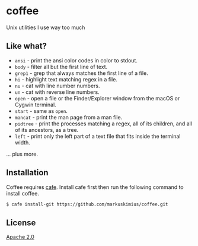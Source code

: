 # coffee
Unix utilities I use way too much


## Like what?

* `ansi` - print the ansi color codes in color to stdout.
* `body` - filter all but the first line of text.
* `grep1` - grep that always matches the first line of a file.
* `hi` - highlight text matching regex in a file.
* `nu` - cat with line number numbers.
* `un` - cat with reverse line numbers.
* `open` - open a file or the Finder/Explorer window from the macOS or Cygwin
  terminal.
* `start` - same as `open`.
* `mancat` - print the man page from a man file.
* `pidtree` - print the processes matching a regex, all of its children, and
  all of its ancestors, as a tree.
* `left` - print only the left part of a text file that fits inside the
  terminal width.

... plus more.


## Installation

Coffee requires [cafe].  Install cafe first then run the following command to
install coffee.

```bash
$ cafe install-git https://github.com/markuskimius/coffee.git
```


## License

[Apache 2.0]


[Apache 2.0]: <https://github.com/markuskimius/coffee/blob/master/LICENSE>
      [cafe]: <https://github.com/markuskimius/cafe>

